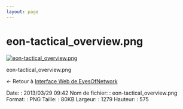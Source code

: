 ```yaml
---
layout: page
---
```


eon-tactical\_overview.png
==========================

[![eon-tactical\_overview.png](/assets/media/eon-tactical_overview.png@cache=&w=899&h=404 "eon-tactical_overview.png")](/assets/media/eon-tactical_overview.png@cache= "Afficher le fichier original")

eon-tactical\_overview.png

← Retour à [Interface Web de
EyesOfNetwork](../eyesofnetwork/eyesofnetwork-interface.html "eyesofnetwork:eyesofnetwork-interface")

Date:
:   2013/03/29 09:42
Nom de fichier:
:   eon-tactical\_overview.png
Format:
:   PNG
Taille:
:   80KB
Largeur:
:   1279
Hauteur:
:   575

